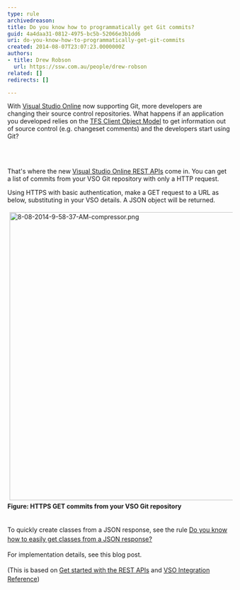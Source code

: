 ```yaml
---
type: rule
archivedreason: 
title: Do you know how to programmatically get Git commits?
guid: 4a4daa31-0812-4975-bc5b-52066e3b1dd6
uri: do-you-know-how-to-programmatically-get-git-commits
created: 2014-08-07T23:07:23.0000000Z
authors:
- title: Drew Robson
  url: https://ssw.com.au/people/drew-robson
related: []
redirects: []

---
```



<p>​​​​​​​With <a href="http&#58;//www.visualstudio.com/">Visual Studio Online</a> now supporting Git, ​​​​more developers are changing their source control repositories. What happens if an application you developed relies on the <a href="http&#58;//msdn.microsoft.com/en-us/library/bb130146.aspx">TFS Client Object Model</a> to get information out of source control (e.g. changeset comments) and the developers start using Git?​</p>
<br><excerpt class='endintro'></excerpt><br>
<p>That's where the new <a href="http&#58;//www.visualstudio.com/en-us/integrate/reference/reference-vso-overview-vsi.aspx">Visual Studio Online REST APIs</a> come in. You can get a list of commits from your VSO Git repository with only a HTTP request.​</p><p>​Using&#160;H​TTPS with basic authentication, make a GET request to a URL as below, substituting in your VSO details. A JSON object will be returned.</p><p><img src="/TFS/RulesToBetterVersionControlWithGit/PublishingImages/Pages/Do-you-know-how-to-programmatically-get-Git-commits/8-08-2014-9-58-37-AM-compressor.png" alt="8-08-2014-9-58-37-AM-compressor.png" style="margin&#58;5px;width&#58;650px;" /><br><strong>Figure&#58; HTTPS GET commits from your VSO Git repository</strong></p><p><span style="line-height&#58;20.799999237060547px;"><br>To quickly create classes from a JSON response, see the rule&#160;<a href="/SoftwareDevelopment/RulesToBetterWebAPI/Pages/Do-you-know-how-to-easily-get-classes-from-a-JSON-response.aspx">Do you know how to easily get classes from a JSON response?</a></span></p><p><span style="line-height&#58;20.799999237060547px;">​For implementation details, see this blog post.</span></p><p><span style="line-height&#58;20.799999237060547px;">(This is based on&#160;</span><a href="http&#58;//www.visualstudio.com/en-us/integrate/get-started/get-started-rest-basics-vsi.aspx" style="line-height&#58;20.799999237060547px;">Get started with the REST APIs</a><span style="line-height&#58;20.799999237060547px;">&#160;and&#160;</span><a href="http&#58;//www.visualstudio.com/integrate/reference/reference-vso-git-overview-vsi" style="line-height&#58;20.799999237060547px;">VSO Integration Reference</a><span style="line-height&#58;20.799999237060547px;">)​</span><br></p>


